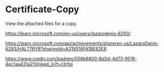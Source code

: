 # Certificate-Copy

View the attached files for a copy.

https://learn.microsoft.com/en-us/users/lazarodenis-6293/

 https://learn.microsoft.com/api/achievements/share/en-us/LazaroDenis-6293/HAL776Y8?sharingId=A319518FA1BE82E8

https://www.credly.com/badges/058b6800-8d2d-4d73-9516-4ec1aa431a21/linked_in?t=t3rfqj

<div data-iframe-width="150" data-iframe-height="270" data-share-badge-id="058b6800-8d2d-4d73-9516-4ec1aa431a21" data-share-badge-host="https://www.credly.com"></div><script type="text/javascript" async src="//cdn.credly.com/assets/utilities/embed.js"></script>

